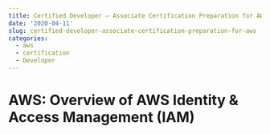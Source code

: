 ```yaml
---
title: Certified Developer – Associate Certification Preparation for AWS
date: '2020-04-11'
slug: certified-developer-associate-certification-preparation-for-aws
categories:
  - aws
  - certification
  - Developer
---
```


# AWS: Overview of AWS Identity & Access Management (IAM)

